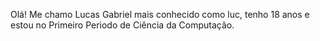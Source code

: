 Olá! Me chamo Lucas Gabriel mais conhecido como luc, tenho 18 anos e estou no Primeiro Periodo de Ciência da Computação.
